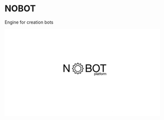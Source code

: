 # NOBOT

Engine for creation bots 

![Nobot logo](https://github.com/bohdan-sokolovskyi/nobot/blob/master/nobot/resources/images/nobot_logo.png)
